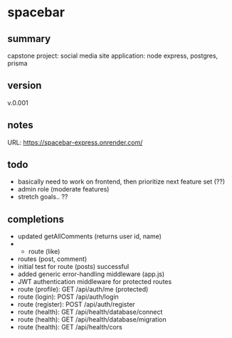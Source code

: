 # spacebar

## summary

capstone project: social media site
application: node express, postgres, prisma

## version
v.0.001

## notes
URL: https://spacebar-express.onrender.com/

## todo

- basically need to work on frontend, then prioritize next feature set (??)
- admin role (moderate features)
- stretch goals.. ??

## completions
- updated getAllComments (returns user id, name)
- - route (like)
- routes (post, comment)
- initial test for route (posts) successful
- added generic error-handling middleware (app.js)
- JWT authentication middleware for protected routes
- route (profile): GET /api/auth/me (protected)
- route (login): POST /api/auth/login
- route (register): POST /api/auth/register
- route (health): GET /api/health/database/connect
- route (health): GET /api/health/database/migration
- route (health): GET /api/health/cors
